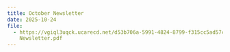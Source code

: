 ```yaml
---
title: October Newsletter
date: 2025-10-24
file:
  - https://vgiql3uqck.ucarecd.net/d53b706a-5991-4824-8799-f315cc5ad57c/October
    Newsletter.pdf
---
```

